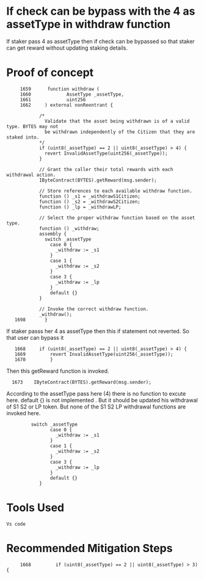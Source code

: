# If check can be bypass with the 4 as assetType in  withdraw function

If staker pass 4 as assetType then if check can be bypassed so that staker can get reward without updating staking details.

# Proof of concept


         1659      function withdraw (
         1660             AssetType _assetType,
         1661             uint256
         1662     ) external nonReentrant {

                /*
                  Validate that the asset being withdrawn is of a valid type. BYTES may not 
                  be withdrawn independently of the Citizen that they are staked into.
                */
                if (uint8(_assetType) == 2 || uint8(_assetType) > 4) {
                  revert InvalidAssetType(uint256(_assetType));
                }

                // Grant the caller their total rewards with each withdrawal action.
                IByteContract(BYTES).getReward(msg.sender);

                // Store references to each available withdraw function.
                function () _s1 = _withdrawS1Citizen;
                function () _s2 = _withdrawS2Citizen;
                function () _lp = _withdrawLP;

                // Select the proper withdraw function based on the asset type.
                function () _withdraw;
                assembly {
                  switch _assetType
                    case 0 {
                      _withdraw := _s1
                    }
                    case 1 {
                      _withdraw := _s2
                    }
                    case 3 {
                      _withdraw := _lp
                    }
                    default {}
                }

                // Invoke the correct withdraw function.
                _withdraw();
       1698       }

    
 If staker passs her 4 as assetType then this if statement not reverted. So that user can bypass it
 
       1668     if (uint8(_assetType) == 2 || uint8(_assetType) > 4) {
       1669         revert InvalidAssetType(uint256(_assetType));
       1670         }
       
Then this getReward function is invoked.

      1673    IByteContract(BYTES).getReward(msg.sender);
      
According to the assetType pass here (4) there is no function to excute here. default {} is not implemented . But it should be
updated his withdrawal of S1 S2 or LP token. But none of the S1 S2 LP  withdrawal functions are invoked here.  

             switch _assetType
                    case 0 {
                      _withdraw := _s1
                    }
                    case 1 {
                      _withdraw := _s2
                    }
                    case 3 {
                      _withdraw := _lp
                    }
                    default {}
                }
                
 # Tools Used
    Vs code

# Recommended Mitigation Steps

         1668         if (uint8(_assetType) == 2 || uint8(_assetType) > 3) {
         
 
                
                
                

    
    


